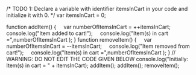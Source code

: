 	
/* TODO 1: Declare a variable with identifier itemsInCart in your code and initialize it with 0. */
var itemsInCart = 0;

function addItem() {
    var numberOfItemsInCart = ++itemsInCart;
    console.log("Item added to cart!");
    console.log("Item(s) in cart =",numberOfItemsInCart );
}
function removeItem() {
    var numberOfItemsInCart = --itemsInCart;
    console.log("Item removed from cart!");
    console.log("Item(s) in cart =",numberOfItemsInCart );
}
// WARNING: DO NOT EDIT THE CODE GIVEN BELOW
console.log("Initially: Item(s) in cart = " + itemsInCart);
addItem();
addItem();
removeItem();